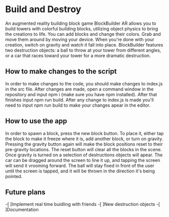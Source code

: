 # Build and Destroy

An augmented reality building block game
BlockBuilder AR allows you to build towers with colorful building blocks, utilizing object physics to bring the creations to life. You can add blocks and change their colors. Grab and move them around by moving your device. When you're done with your creation, switch on gravity and watch it fall into place. BlockBuilder features two destruction objects: a ball to throw at your tower from different angles, or a car that races toward your tower for a more dramatic destruction.

## How to make changes to the script

   In order to make changes to the code, you should make changes to index.js in the src file. After changes are made, open a command window in the repository and input npm i (make sure you have npm installed).  After that finishes input npm run build. After any change to index.js is made you'll need to input npm run build to make your changes apear in the editor.

## How to use the app
   
   In order to spawn a block, press the new block button. To place it, either tap the block to make it freeze where it is, add another block, or turn on gravity. Pressing the gravity button again will make the block positions reset to their pre-gravity locations. The reset button will clear all the blocks in the scene. 
   Once gravity is turned on a selection of destructions objects will apear. The car can be dragged around the screen to line it up, and tapping the screen will send it vrooming forward. The ball will stay fixed in front of the user until the screen is tapped, and it will be thrown in the direction it's being pointed.


## Future plans
-[ ]Implement real time buidling with friends
-[ ]New destruction objects
-[ ]Documentation 
